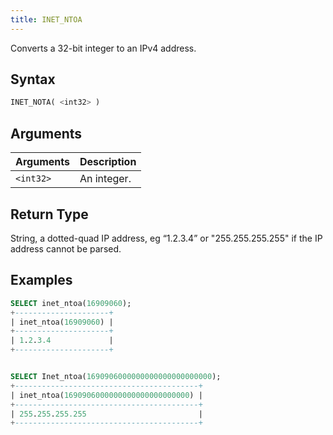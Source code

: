 ```yaml
---
title: INET_NTOA
---
```


Converts a 32-bit integer to an IPv4 address.

## Syntax

```sql
INET_NOTA( <int32> )
```

## Arguments

| Arguments       | Description |
| --------------- | ----------- |
| `<int32>` | An integer. |

## Return Type

String, a dotted-quad IP address, eg “1.2.3.4” or "255.255.255.255"  if the IP address cannot be parsed.

## Examples

```sql
SELECT inet_ntoa(16909060);
+---------------------+
| inet_ntoa(16909060) |
+---------------------+
| 1.2.3.4             |
+---------------------+


SELECT Inet_ntoa(1690906000000000000000000000);
+-----------------------------------------+
| inet_ntoa(1690906000000000000000000000) |
+-----------------------------------------+
| 255.255.255.255                         |
+-----------------------------------------+
```
